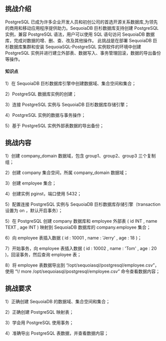 



## 挑战介绍

PostgreSQL 已成为许多企业开发人员和初创公司的首选开源关系数据库,为领先的商用和移动应用程序提供助力。SequoiaDB 巨杉数据库支持创建 PostgreSQL 实例，兼容 PostgreSQL 语法，用户可以使用 SQL 语句访问 SequoiaDB 数据库，完成对数据的增、删、查、改及其他操作。
此挑战是在部署 SequoiaDB 巨杉数据库集群和安装 SequoiaSQL-PostgreSQL 实例软件的环境中创建 PostgreSQL 实例并进行建立外部表、数据写入、事务管理回滚，数据的导出备份等操作。

#### 知识点

1）在 SequoiaDB 巨杉数据库引擎中创建数据域、集合空间和集合；

2）PostgreSQL 数据库实例的创建；

3）连接 PostgreSQL 实例与 SequoiaDB 巨杉数据库存储引擎；

4）PostgreSQL 实例的数据与事务操作；

5）基于 PostgreSQL 实例外部表数据的导出备份；

## 挑战内容

1）创建 company_domain 数据域，包含 group1、group2、group3 三个复制组；

2）创建 company 集合空间，所属 company_domain 数据域；

3）创建 employee 集合；

4）创建实例 pginst，端口使用 5432；

5）配置连接 PostgreSQL 实例与 SequoiaDB 巨杉数据库存储引擎（transaction 设置为 on ，默认开启事务）；

5）在 PostgreSQL 创建 company 数据库和 employee 外部表 ( id INT , name TEXT , age INT ) 映射到 SequoiaDB 数据库的 company.employee 集合；

6）向 employee 表插入数据 ( id : 10001 , name : 'Jerry' , age : 18 )；

7）开始事务，向 employee 表插入数据 ( id : 10002 , name : 'Tom' , age : 20 )，回滚事务，然后查询 employee 表；

8）将 employee 表数据导出到 “/opt/sequoiasql/postgresql/employee.csv”，使用 “\\! more /opt/sequoiasql/postgresql/employee.csv” 命令查看数据内容；

## 挑战要求

1）正确创建 SequoiaDB 的数据域、集合空间和集合；

2）正确创建 PostgreSQL 映射表；

3）学会用 PostgreSQL 使用事务；

4）准确导出 PostgreSQL 表数据，并查看数据内容；

<!---

1）登陆操作系统用户 sdbadmin；

```shell
su - sdbadmin
```
>Note:
>
>用户 sdbadmin 的密码为`sdbadmin`

2）创建 SequoiaDB 逻辑域、集合空间和集合；

```javascript
sdb
var db = new Sdb ( "localhost", 11810 ) ;
db.createDomain ( "company_domain", ["group1", "group2", "group3"], { AutoSplit : true } ) ;
db.createCS ( "company", { Domain: "company_domain" } ) ;
db.company.createCL ( "employee", { "ShardingKey" : { "id" : 1 } , "ShardingType" : "hash" , "ReplSize" : -1 , "Compressed" : true , "CompressionType" : "lzw" , "AutoSplit" : true , "EnsureShardingIndex" : false } ) ;
```

3）退出 SequoiaDB Shell；

```shell
quit ;
```

4）创建 PostgreSQL 实例和数据库；

```shell
/opt/sequoiasql/postgresql/bin/sdb_sql_ctl addinst pginst -D database/5432/ -p 5432
/opt/sequoiasql/postgresql/bin/sdb_sql_ctl start pginst
/opt/sequoiasql/postgresql/bin/sdb_sql_ctl createdb company pginst
/opt/sequoiasql/postgresql/bin/psql -p 5432 company
```

5）建立连接；

```sql
CREATE EXTENSION sdb_fdw ;
CREATE SERVER sdb_server FOREIGN DATA WRAPPER sdb_fdw OPTIONS (address '127.0.0.1', service '11810', user '', password '', preferedinstance 'A', transaction 'on' ) ;
CREATE FOREIGN TABLE employee (id int, name text, age int) SERVER sdb_server options ( collectionspace 'company', collection 'employee', decimal 'on' ) ;
```

6）开始事务；

```sql
BEGIN work ;
INSERT INTO employee VALUES (10001, 'Georgi', 48) ;
COMMIT ;
SELECT * FROM employee ;
```

7）导出数据；

```
COPY (SELECT * FROM employee) TO '/opt/sequoiasql/postgresql/employee.csv' with delimiter ',' csv;
\! more /opt/sequoiasql/postgresql/employee.csv
\q
```






--->
